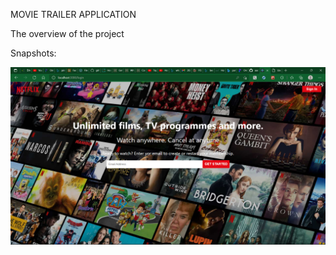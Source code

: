 MOVIE TRAILER APPLICATION

The overview of the project

Snapshots:

<img src="images/welcomePage.png">